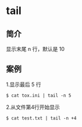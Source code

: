 # tail
## 简介

显示末尾 n 行，默认是 10

## 案例

1.显示最后 5 行

```
$ cat tox.ini | tail -n 5
```

2.从文件第4行开始显示

```
$ cat test.txt | tail -n +4
```